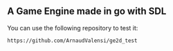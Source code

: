 ## A Game Engine made in go with SDL

You can use the following repository to test it:
```
https://github.com/ArnaudValensi/ge2d_test
```